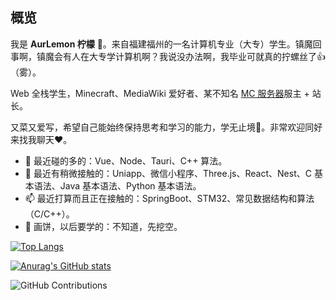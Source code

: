 ## 概览
我是 **AurLemon 柠檬** 👏。来自福建福州的一名计算机专业（大专）学生。镇魔回事啊，镇魔会有人在大专学计算机啊？我说没办法啊，我毕业可就真的拧螺丝了👍（雾）。

Web 全栈学生，Minecraft、MediaWiki 爱好者、某不知名 [MC 服务器](https://wiki.hydcraft.cn/)服主 + 站长。

又菜又爱写，希望自己能始终保持思考和学习的能力，学无止境🤝。非常欢迎同好来找我聊天❤。

- 🔭 最近碰的多的：Vue、Node、Tauri、C++ 算法。
- 🌱 最近有稍微接触的：Uniapp、微信小程序、Three.js、React、Nest、C 基本语法、Java 基本语法、Python 基本语法。
- 📫 最近打算而且正在接触的：SpringBoot、STM32、常见数据结构和算法（C/C++）。
- 🥵 画饼，以后要学的：不知道，先挖空。
  
[![Top Langs](https://github-readme-stats.vercel.app/api/top-langs/?username=AurLemon)](https://github.com/anuraghazra/github-readme-stats)

[![Anurag's GitHub stats](https://github-readme-stats.vercel.app/api?username=AurLemon)](https://github.com/anuraghazra/github-readme-stats)

![GitHub Contributions](https://github-contributions-api.deno.dev/AurLemon.svg)